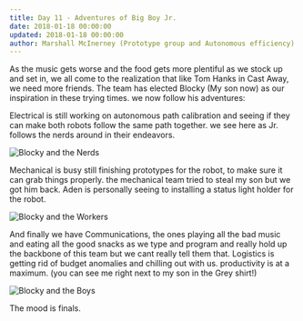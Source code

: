```yaml
---
title: Day 11 - Adventures of Big Boy Jr.
date: 2018-01-18 00:00:00
updated: 2018-01-18 00:00:00
author: Marshall McInerney (Prototype group and Autonomous efficiency)
---
```


As the music gets worse and the food gets more plentiful as we stock up and set in, we all come to the realization that like Tom Hanks in Cast Away, we need more friends. The team has elected Blocky (My son now) as our inspiration in these trying times. we now follow his adventures:

Electrical is still working on autonomous path calibration and seeing if they can make both robots follow the same path together. we see here as Jr. follows the nerds around in their endeavors.

![Blocky and the Nerds](/images/20180118/blockelec.jpg)

Mechanical is busy still finishing prototypes for the robot, to make sure it can grab things properly. the mechanical team tried to steal my son but we got him back. Aden is personally seeing to installing a status light holder for the robot.

![Blocky and the Workers](/images/20180118/blockmech.jpg)

And finally we have Communications, the ones playing all the bad music and eating all the good snacks as we type and program and really hold up the backbone of this team but we cant really tell them that. Logistics is getting rid of budget anomalies and chilling out with us. productivity is at a maximum. (you can see me right next to my son in the Grey shirt!)

![Blocky and the Boys](/images/20180118/blockcom.jpg)

The mood is finals.
